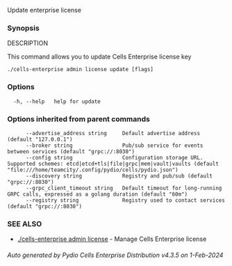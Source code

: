 Update enterprise license

### Synopsis


DESCRIPTION

  This command allows you to update Cells Enterprise license key



```
./cells-enterprise admin license update [flags]
```

### Options

```
  -h, --help   help for update
```

### Options inherited from parent commands

```
      --advertise_address string     Default advertise address (default "127.0.0.1")
      --broker string                Pub/sub service for events between services (default "grpc://:8030")
      --config string                Configuration storage URL. Supported schemes: etcd|etcd+tls|file|grpc|mem|vault|vaults (default "file:///home/teamcity/.config/pydio/cells/pydio.json")
      --discovery string             Registry and pub/sub (default "grpc://:8030")
      --grpc_client_timeout string   Default timeout for long-running GRPC calls, expressed as a golang duration (default "60m")
      --registry string              Registry used to contact services (default "grpc://:8030")
```

### SEE ALSO

* [./cells-enterprise admin license](./cells-enterprise-admin-license)	 - Manage Cells Enterprise license

###### Auto generated by Pydio Cells Enterprise Distribution v4.3.5 on 1-Feb-2024
